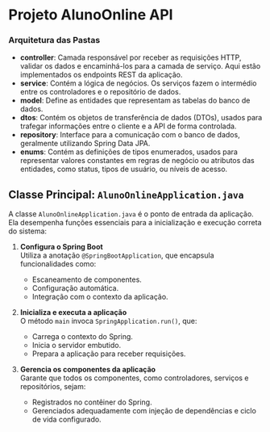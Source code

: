 # Projeto AlunoOnline API

### Arquitetura das Pastas

- **controller**: Camada responsável por receber as requisições HTTP, validar os dados e encaminhá-los para a camada de serviço. Aqui estão implementados os endpoints REST da aplicação.
- **service**: Contém a lógica de negócios. Os serviços fazem o intermédio entre os controladores e o repositório de dados.
- **model**: Define as entidades que representam as tabelas do banco de dados.
- **dtos**: Contém os objetos de transferência de dados (DTOs), usados para trafegar informações entre o cliente e a API de forma controlada.
- **repository**: Interface para a comunicação com o banco de dados, geralmente utilizando Spring Data JPA.
- **enums**: Contém as definições de tipos enumerados, usados para representar valores constantes em regras de negócio ou atributos das entidades, como status, tipos de usuário, ou níveis de acesso.
## Classe Principal: `AlunoOnlineApplication.java`
A classe `AlunoOnlineApplication.java` é o ponto de entrada da aplicação. Ela desempenha funções essenciais para a inicialização e execução correta do sistema:

1. **Configura o Spring Boot**  
   Utiliza a anotação `@SpringBootApplication`, que encapsula funcionalidades como:
   - Escaneamento de componentes.
   - Configuração automática.
   - Integração com o contexto da aplicação.

2. **Inicializa e executa a aplicação**  
   O método `main` invoca `SpringApplication.run()`, que:
   - Carrega o contexto do Spring.
   - Inicia o servidor embutido.
   - Prepara a aplicação para receber requisições.

3. **Gerencia os componentes da aplicação**  
   Garante que todos os componentes, como controladores, serviços e repositórios, sejam:
   - Registrados no contêiner do Spring.
   - Gerenciados adequadamente com injeção de dependências e ciclo de vida configurado.
